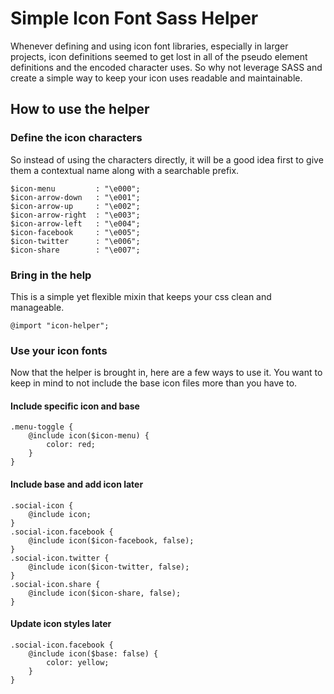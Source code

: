 # Simple Icon Font Sass Helper

Whenever defining and using icon font libraries, especially in larger projects, icon definitions seemed to get lost in all of the pseudo element definitions and the encoded character uses.  So why not leverage SASS and create a simple way to keep your icon uses readable and maintainable.

## How to use the helper

### Define the icon characters

So instead of using the characters directly, it will be a good idea first to give them a contextual name along with a searchable prefix.

```
$icon-menu         : "\e000";
$icon-arrow-down   : "\e001";
$icon-arrow-up     : "\e002";
$icon-arrow-right  : "\e003";
$icon-arrow-left   : "\e004";
$icon-facebook     : "\e005";
$icon-twitter      : "\e006";
$icon-share        : "\e007";
```

### Bring in the help

This is a simple yet flexible mixin that keeps your css clean and manageable.

```
@import "icon-helper";
```

### Use your icon fonts

Now that the helper is brought in, here are a few ways to use it.  You want to keep in mind to not include the base icon files more than you have to.

#### Include specific icon and base

```
.menu-toggle {
    @include icon($icon-menu) {
        color: red;
    }
}
```

#### Include base and add icon later

```
.social-icon {
    @include icon;
}
.social-icon.facebook {
    @include icon($icon-facebook, false);
}
.social-icon.twitter {
    @include icon($icon-twitter, false);
}
.social-icon.share {
    @include icon($icon-share, false);
}
```

#### Update icon styles later

```
.social-icon.facebook {
    @include icon($base: false) {
        color: yellow;
    }
}
```
